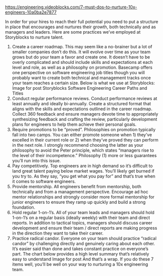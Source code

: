 https://engineering.videoblocks.com/7-must-dos-to-nurture-10x-engineers-10a0ba2e7877

In order for your hires to reach their full potential you need to put a structure in place that encourages and nurtures their growth, both technically and as managers and leaders. Here are some practices we’ve employed at Storyblocks to nurture talent.
1. Create a career roadmap. This may seem like a no-brainer but a lot of smaller companies don’t do this. It will evolve over time as your team grows but do your team a favor and create one. It doesn’t have to be overly complicated and should include skills and expectations at each level and role, as well as a philosophy on promotion. Basecamp offers one perspective on software engineering job titles though you will probably want to create both technical and management tracks once your team reaches a certain size. Below is what we use at Storyblocks:
Image for post
Storyblocks Software Engineering Career Paths and Titles
2. Conduct regular performance reviews. Conduct performance reviews at least annually and ideally bi-annually. Create a structured format that aligns with the skills and expectations outlined in the career roadmap. Collect 360 feedback and ensure managers devote time to appropriately synthesizing feedback and crafting the review, particularly development plans for engineers to help them achieve their personal goals.
3. Require promotions to be “proved”. Philosophies on promotion typically fall into two camps. You can either promote someone when 1) they’ve excelled in their current role or 2) when they’ve proved they can perform in the next role. I strongly recommend choosing the latter as your philosophy to avoid the Peter principle, which states “managers rise to the level of their incompetence.” Philosophy (1) more or less guarantees you’ll run into this issue.
4. Pay competitively. Top engineers are in high demand so it’s difficult to land great talent paying below market wages. You’ll likely get burned if you try to. As they say, “you get what you pay for” and that’s true when it comes to software engineers.
5. Provide mentorship. All engineers benefit from mentorship, both technically and from a management perspective. Encourage ad hoc mentor relationships and strongly consider more formal mentorship for junior engineers to ensure they ramp up quickly and build a strong foundation.
6. Hold regular 1-on-1’s. All of your team leads and managers should hold 1-on-1’s on a regular basis (ideally weekly) with their team and direct reports. In addition to tactical topics, managers should discuss career development and ensure their team / direct reports are making progress in the direction they want to take their career.
7. Practice radical candor. Everyone on your team should practice “radical candor” by challenging directly and genuinely caring about each other. It’s easier said than done and takes constant practice on everyone’s part. The chart below provides a high level summary that’s relatively easy to understand
Image for post
And that’s a wrap. If you do these 7 items well, you’ll be well on your way to nurturing a 10x engineering team.
